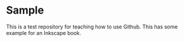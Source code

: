 # Sample
This is a test repository for teaching how to use Github. This has some example for an Inkscape book.
